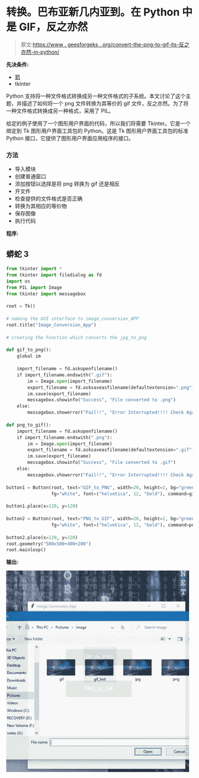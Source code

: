 # 转换。巴布亚新几内亚到。在 Python 中是 GIF，反之亦然

> 原文:[https://www . geesforgeks . org/convert-the-png-to-gif-its-反之亦然-in-python/](https://www.geeksforgeeks.org/convert-the-png-to-gif-and-its-vice-versa-in-python/)

**先决条件:**

*   [箭](https://www.geeksforgeeks.org/python-pillow-a-fork-of-pil/)
*   tkinter

Python 支持将一种文件格式转换成另一种文件格式的子系统。本文讨论了这个主题，并描述了如何将一个 png 文件转换为其等价的 gif 文件，反之亦然。为了将一种文件格式转换成另一种格式，采用了 PIL。

给定的例子使用了一个图形用户界面的代码，所以我们将需要 Tkinter。它是一个绑定到 Tk 图形用户界面工具包的 Python。这是 Tk 图形用户界面工具包的标准 Python 接口，它提供了图形用户界面应用程序的接口。

### 方法

*   导入模块
*   创建普通窗口
*   添加按钮以选择是将 png 转换为 gif 还是相反
*   开文件
*   检查提供的文件格式是否正确
*   转换为其相应的等价物
*   保存图像
*   执行代码

**程序:**

## 蟒蛇 3

```py
from tkinter import *
from tkinter import filedialog as fd
import os
from PIL import Image
from tkinter import messagebox

root = Tk()

# naming the GUI interface to image_conversion_APP
root.title("Image_Conversion_App")

# creating the Function which converts the jpg_to_png

def gif_to_png():
    global im

    import_filename = fd.askopenfilename()
    if import_filename.endswith(".gif"):
        im = Image.open(import_filename)
        export_filename = fd.asksaveasfilename(defaultextension=".png")
        im.save(export_filename)
        messagebox.showinfo("Success", "File converted to .png")
    else:
        messagebox.showerror("Fail!!", "Error Interrupted!!!! Check Again")

def png_to_gif():
    import_filename = fd.askopenfilename()
    if import_filename.endswith(".png"):
        im = Image.open(import_filename)
        export_filename = fd.asksaveasfilename(defaultextension=".gif")
        im.save(export_filename)
        messagebox.showinfo("Success", "File converted to .gif")
    else:
        messagebox.showerror("Fail!!", "Error Interrupted!!!! Check Again")

button1 = Button(root, text="GIF_to_PNG", width=20, height=2, bg="green",
                 fg="white", font=("helvetica", 12, "bold"), command=gif_to_png)

button1.place(x=120, y=120)

button2 = Button(root, text="PNG_to_GIF", width=20, height=2, bg="green",
                 fg="white", font=("helvetica", 12, "bold"), command=png_to_gif)

button2.place(x=120, y=220)
root.geometry("500x500+400+200")
root.mainloop()
```

**输出:**

![](img/a869d2a98cb974c77faaf3e1f1afbe9e.png)